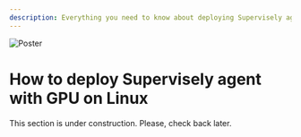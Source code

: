 ```yaml
---
description: Everything you need to know about deploying Supervisely agent on Linux
---
```


![Poster](https://github.com/supervisely/developer-portal/assets/48913536/65111fd2-e58b-4a8e-86be-12bab6709b68)

# How to deploy Supervisely agent with GPU on Linux

This section is under construction. Please, check back later.